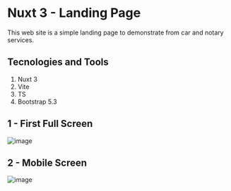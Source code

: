 # Nuxt 3 - Landing Page 
This web site is a simple landing page to demonstrate from car and notary services.

## Tecnologies and Tools
1. Nuxt 3
2. Vite
3. TS
4. Bootstrap 5.3


## 1 - First Full Screen 
![image](https://github.com/CelsonF/autocredit-nuxt/assets/29209254/f335729a-db9e-4e41-896a-0f8c8ff0a6ee)


## 2 - Mobile Screen

![image](https://github.com/CelsonF/autocredit-nuxt/assets/29209254/5dd7e9da-a8b1-400c-8790-e03a164e50a6)
